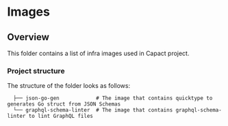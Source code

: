 # Images

## Overview

This folder contains a list of infra images used in Capact project.

### Project structure

<!-- Update the folder structure each time you modify it. -->

The structure of the folder looks as follows:

```
  ├── json-go-gen            # The image that contains quicktype to generates Go struct from JSON Schemas
  └── graphql-schema-linter  # The image that contains graphql-schema-linter to lint GraphQL files
```
